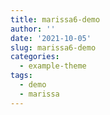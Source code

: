 ```yaml
---
title: marissa6-demo
author: ''
date: '2021-10-05'
slug: marissa6-demo
categories:
  - example-theme
tags:
  - demo
  - marissa
---
```

